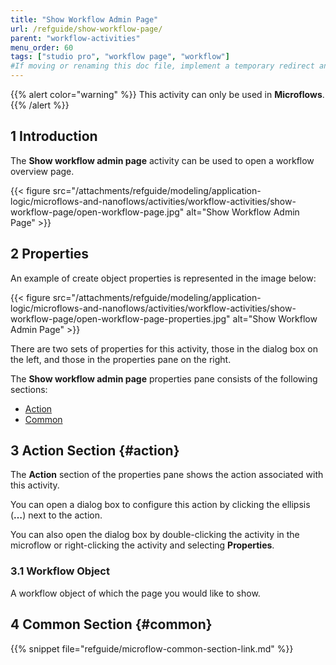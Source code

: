 ```yaml
---
title: "Show Workflow Admin Page"
url: /refguide/show-workflow-page/
parent: "workflow-activities"
menu_order: 60
tags: ["studio pro", "workflow page", "workflow"]
#If moving or renaming this doc file, implement a temporary redirect and let the respective team know they should update the URL in the product. See Mapping to Products for more details.
---
```


{{% alert color="warning" %}}
This activity can only be used in **Microflows**.
{{% /alert %}}

## 1 Introduction

The **Show workflow admin page** activity can be used to open a workflow overview page. 

{{< figure src="/attachments/refguide/modeling/application-logic/microflows-and-nanoflows/activities/workflow-activities/show-workflow-page/open-workflow-page.jpg" alt="Show Workflow Admin Page" >}}

## 2 Properties

An example of create object properties is represented in the image below:

{{< figure src="/attachments/refguide/modeling/application-logic/microflows-and-nanoflows/activities/workflow-activities/show-workflow-page/open-workflow-page-properties.jpg" alt="Show Workflow Admin Page" >}}

There are two sets of properties for this activity, those in the dialog box on the left, and those in the properties pane on the right.

The **Show workflow admin page** properties pane consists of the following sections:

* [Action](#action)
* [Common](#common)

## 3 Action Section {#action}

The **Action** section of the properties pane shows the action associated with this activity.

You can open a dialog box to configure this action by clicking the ellipsis (**…**) next to the action.

You can also open the dialog box by double-clicking the activity in the microflow or right-clicking the activity and selecting **Properties**.

### 3.1 Workflow Object

A workflow object of which the page you would like to show.

## 4 Common Section {#common}

{{% snippet file="refguide/microflow-common-section-link.md" %}}